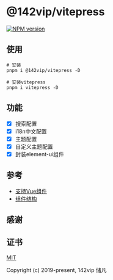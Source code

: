 # @142vip/vitepress

[![NPM version](https://img.shields.io/npm/v/@142vip/vitepress?labelColor=0b3d52&color=1da469&label=version)](https://www.npmjs.com/package/@142vip/vitepress)

## 使用

```shell
# 安装
pnpm i @142vip/vitepress -D

# 安装vitepress
pnpm i vitepress -D
```

## 功能

- [x] 搜索配置
- [x] i18n中文配置
- [x] 主题配置
- [x] 自定义主题配置
- [x] 封装element-ui组件

## 参考

- [支持Vue组件](https://github.com/unjs/unbuild/issues/80)
- [组件结构](https://github.com/wobsoriano/vue-sfc-unbuild/blob/main/build.config.ts)

## 感谢

## 证书

[MIT](https://opensource.org/license/MIT)

Copyright (c) 2019-present, 142vip 储凡
